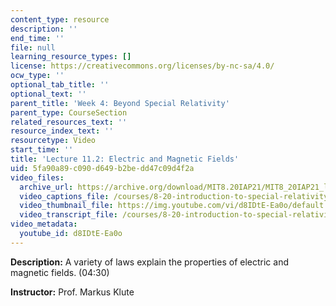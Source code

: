 ```yaml
---
content_type: resource
description: ''
end_time: ''
file: null
learning_resource_types: []
license: https://creativecommons.org/licenses/by-nc-sa/4.0/
ocw_type: ''
optional_tab_title: ''
optional_text: ''
parent_title: 'Week 4: Beyond Special Relativity'
parent_type: CourseSection
related_resources_text: ''
resource_index_text: ''
resourcetype: Video
start_time: ''
title: 'Lecture 11.2: Electric and Magnetic Fields'
uid: 5fa90a89-c090-d649-b2be-dd47c09d4f2a
video_files:
  archive_url: https://archive.org/download/MIT8.20IAP21/MIT8_20IAP21_lec11-2_300k.mp4
  video_captions_file: /courses/8-20-introduction-to-special-relativity-january-iap-2021/93a17dec2b035a5e860e779de831778b_d8IDtE-Ea0o.vtt
  video_thumbnail_file: https://img.youtube.com/vi/d8IDtE-Ea0o/default.jpg
  video_transcript_file: /courses/8-20-introduction-to-special-relativity-january-iap-2021/b1fde1b59c04cb45f8441b60cee4e519_d8IDtE-Ea0o.pdf
video_metadata:
  youtube_id: d8IDtE-Ea0o
---
```


**Description:** A variety of laws explain the properties of electric and magnetic fields. (04:30)

**Instructor:** Prof. Markus Klute

